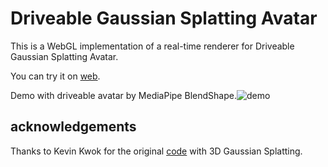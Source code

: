 # Driveable Gaussian Splatting Avatar 
This is a WebGL implementation of a real-time renderer for Driveable Gaussian Splatting Avatar.

You can try it on [web](https://dizzy.us.kg).


Demo with driveable avatar by MediaPipe BlendShape.![demo](https://github.com/Dizzy-cell/splat-av/blob/main/assets/video.gif)


## acknowledgements
Thanks to Kevin Kwok for the original [code](https://github.com/antimatter15/splat) with 3D Gaussian Splatting.